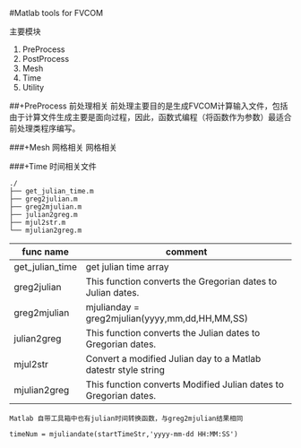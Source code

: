 #Matlab tools for FVCOM

主要模块

1. PreProcess
2. PostProcess
3. Mesh
4. Time
5. Utility

##+PreProcess 前处理相关
前处理主要目的是生成FVCOM计算输入文件，包括
由于计算文件生成主要是面向过程，因此，函数式编程（将函数作为参数）最适合前处理类程序编写。

###+Mesh 网格相关
网格相关

###+Time
时间相关文件

```
./
├── get_julian_time.m
├── greg2julian.m
├── greg2mjulian.m
├── julian2greg.m
├── mjul2str.m
└── mjulian2greg.m
```

| func name | comment |
| --- | --- |
| get_julian_time |   get julian time array |
| greg2julian |   This function converts the Gregorian dates to Julian dates. |
| greg2mjulian |  mjulianday = greg2mjulian(yyyy,mm,dd,HH,MM,SS) |
| julian2greg |   This function converts the Julian dates to Gregorian dates. |
| mjul2str |  Convert a modified Julian day to a Matlab datestr style string |
| mjulian2greg |  This function converts Modified Julian dates to Gregorian dates. |

`Matlab 自带工具箱中也有julian时间转换函数，与greg2mjulian结果相同`

```
timeNum = mjuliandate(startTimeStr,'yyyy-mm-dd HH:MM:SS')
```


